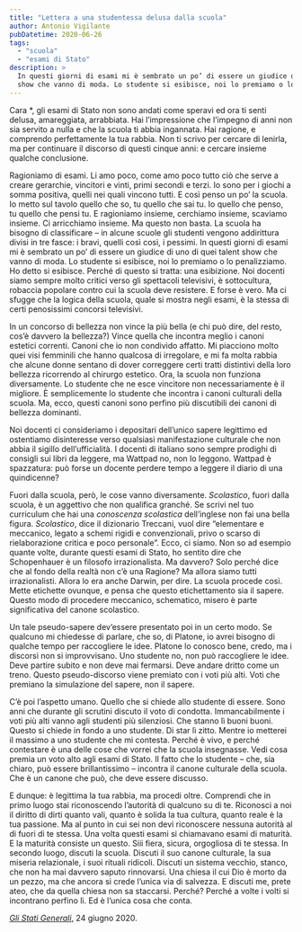 ```yaml
---
title: "Lettera a una studentessa delusa dalla scuola"
author: Antonio Vigilante
pubDatetime: 2020-06-26
tags: 
  - "scuola"
  - "esami di Stato"
description: >
  In questi giorni di esami mi è sembrato un po’ di essere un giudice di uno di quei talent 
  show che vanno di moda. Lo studente si esibisce, noi lo premiamo o lo penalizziamo.
---
```


Cara \*, gli esami di Stato non sono andati come speravi ed ora ti senti delusa, amareggiata, arrabbiata. Hai l’impressione che l’impegno di anni non sia servito a nulla e che la scuola ti abbia ingannata. Hai ragione, e comprendo perfettamente la tua rabbia. Non ti scrivo per cercare di lenirla, ma per continuare il discorso di questi cinque anni: e cercare insieme qualche conclusione. 

Ragioniamo di esami. Li amo poco, come amo poco tutto ciò che serve a creare gerarchie, vincitori e vinti, primi secondi e terzi. Io sono per i giochi a somma positiva, quelli nei quali vincono tutti. E così penso un po’ la scuola. Io metto sul tavolo quello che so, tu quello che sai tu. Io quello che penso, tu quello che pensi tu. E ragioniamo insieme, cerchiamo insieme, scaviamo insieme. Ci arricchiamo insieme. Ma questo non basta. La scuola ha bisogno di classificare – in alcune scuole gli studenti vengono addirittura divisi in tre fasce: i bravi, quelli così così, i pessimi. In questi giorni di esami mi è sembrato un po’ di essere un giudice di uno di quei talent show che vanno di moda. Lo studente si esibisce, noi lo premiamo o lo penalizziamo. Ho detto si esibisce. Perché di questo si tratta: una esibizione. Noi docenti siamo sempre molto critici verso gli spettacoli televisivi, è sottocultura, robaccia popolare contro cui la scuola deve resistere. E forse è vero. Ma ci sfugge che la logica della scuola, quale si mostra negli esami, è la stessa di certi penosissimi concorsi televisivi.

In un concorso di bellezza non vince la più bella (e chi può dire, del resto, cos’è davvero la bellezza?) Vince quella che incontra meglio i canoni estetici correnti. Canoni che io non condivido affatto. Mi piacciono molto quei visi femminili che hanno qualcosa di irregolare, e mi fa molta rabbia che alcune donne sentano di dover correggere certi tratti distintivi della loro bellezza ricorrendo al chirurgo estetico. Ora, la scuola non funziona diversamente. Lo studente che ne esce vincitore non necessariamente è il migliore. È semplicemente lo studente che incontra i canoni culturali della scuola. Ma, ecco, questi canoni sono perfino più discutibili dei canoni di bellezza dominanti. 

Noi docenti ci consideriamo i depositari dell’unico sapere legittimo ed ostentiamo disinteresse verso qualsiasi manifestazione culturale che non abbia il sigillo dell’ufficialità. I docenti di italiano sono sempre prodighi di consigli sui libri da leggere, ma Wattpad no, non lo leggono. Wattpad è spazzatura: può forse un docente perdere tempo a leggere il diario di una quindicenne? 

Fuori dalla scuola, però, le cose vanno diversamente. _Scolastico_, fuori dalla scuola, è un aggettivo che non qualifica granché. Se scrivi nel tuo curriculum che hai una _conoscenza scolastica_ dell’inglese non fai una bella figura. _Scolastico_, dice il dizionario Treccani, vuol dire “elementare e meccanico, legato a schemi rigidi e convenzionali, privo o scarso di rielaborazione critica e poco personale”. Ecco, ci siamo. Non so ad esempio quante volte, durante questi esami di Stato, ho sentito dire che Schopenhauer è un filosofo irrazionalista. Ma davvero? Solo perché dice che al fondo della realtà non c’è una Ragione? Ma allora siamo tutti irrazionalisti. Allora lo era anche Darwin, per dire. La scuola procede così. Mette etichette ovunque, e pensa che questo etichettamento sia il sapere. Questo modo di procedere meccanico, schematico, misero è parte significativa del canone scolastico. 

Un tale pseudo-sapere dev’essere presentato poi in un certo modo. Se qualcuno mi chiedesse di parlare, che so, di Platone, io avrei bisogno di qualche tempo per raccogliere le idee. Platone lo conosco bene, credo, ma i discorsi non si improvvisano. Uno studente no, non può raccogliere le idee. Deve partire subito e non deve mai fermarsi. Deve andare dritto come un treno. Questo pseudo-discorso viene premiato con i voti più alti. Voti che premiano la simulazione del sapere, non il sapere. 

C’è poi l’aspetto umano. Quello che si chiede allo studente di essere. Sono anni che durante gli scrutini discuto il voto di condotta. Immancabilmente i voti più alti vanno agli studenti più silenziosi. Che stanno lì buoni buoni. Questo si chiede in fondo a uno studente. Di star lì zitto. Mentre io metterei il massimo a uno studente che mi contesta. Perché è vivo, e perché contestare è una delle cose che vorrei che la scuola insegnasse. Vedi cosa premia un voto alto agli esami di Stato. Il fatto che lo studente – che, sia chiaro, può essere brillantissimo – incontra il canone culturale della scuola. Che è un canone che può, che deve essere discusso. 

E dunque: è legittima la tua rabbia, ma procedi oltre. Comprendi che in primo luogo stai riconoscendo l’autorità di qualcuno su di te. Riconosci a noi il diritto di dirti quanto vali, quanto è solida la tua cultura, quanto reale è la tua passione. Ma al punto in cui sei non devi riconoscere nessuna autorità al di fuori di te stessa. Una volta questi esami si chiamavano esami di maturità. E la maturità consiste un questo. Siii fiera, sicura, orgogliosa di te stessa. In secondo luogo, discuti la scuola. Discuti il suo canone culturale, la sua miseria relazionale, i suoi rituali ridicoli. Discuti un sistema vecchio, stanco, che non ha mai davvero saputo rinnovarsi. Una chiesa il cui Dio è morto da un pezzo, ma che ancora si crede l’unica via di salvezza. E discuti me, prete ateo, che da quella chiesa non sa staccarsi. Perché? Perché a volte i volti si incontrano perfino lì. Ed è l’unica cosa che conta.

_[Gli Stati Generali](https://www.glistatigenerali.com/scuola/lettera-a-una-studentessa-delusa-dalla-scuola/)_, 24 giugno 2020.


